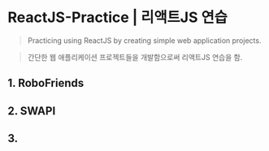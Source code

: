 # ReactJS-Practice | 리액트JS 연습
> Practicing using ReactJS by creating simple web application projects.

> 간단한 웹 애플리케이션 프로젝트들을 개발함으로써 리액트JS 연습을 함.

## 1. RoboFriends


## 2. SWAPI

## 3. 
